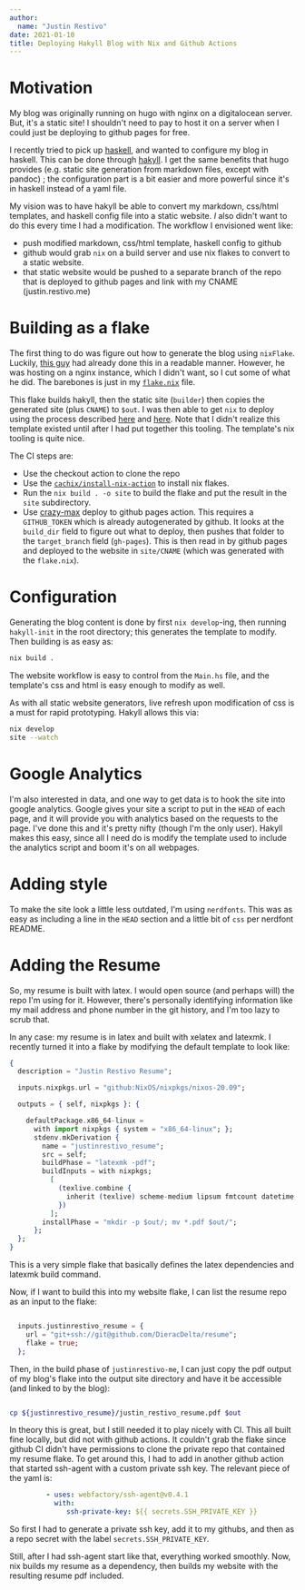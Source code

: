 ```yaml
---
author:
  name: "Justin Restivo"
date: 2021-01-10
title: Deploying Hakyll Blog with Nix and Github Actions
---
```


# Motivation #

My blog was originally running on hugo with nginx on a digitalocean server.
But, it's a static site! I shouldn't need to pay to host it on a server 
when I could just be deploying to github pages for free.

I recently tried to pick up
[haskell](https://github.com/DieracDelta/advent-of-code-2020), and wanted to
configure my blog in haskell. This can be done through
[hakyll](https://jaspervdj.be/hakyll/). I get the same benefits that hugo
provides (e.g. static site generation from markdown files, except with pandoc)
; the configuration part is a bit easier and more powerful since it's in haskell
instead of a yaml file.

My vision was to have hakyll be able to convert my markdown, css/html templates,
and haskell config file into a static website. *I* also didn't want to do this
every time I had a modification. The workflow I envisioned went like:

- push modified markdown, css/html template, haskell config to github
- github would grab `nix` on a build server and use nix flakes to convert
  to a static website.
- that static website would be pushed to a separate branch of the repo that is
  deployed to github pages and link with my CNAME (justin.restivo.me)

# Building as a flake #

The first thing to do was figure out how to generate the blog using `nixFlake`.
Luckily, [this guy](https://github.com/zarybnicky/zarybnicky.com/blob/master/flake.nix)
had already done this in a readable manner. However, he was hosting on a nginx
instance, which I didn't want, so I cut some of what he did. The barebones
is just in my [`flake.nix`](https://github.com/DieracDelta/DieracDelta.github.io/blob/master/flake.nix)
file.

This flake builds hakyll, then the static site (`builder`) then copies the
generated site (plus `CNAME`) to `$out`. I was then able to get `nix` to deploy
using the process described [here](https://mpickering.github.io/posts/2019-06-24-overkill-or-not.html) and [here](https://github.com/rpearce/hakyll-nix-template). Note that I didn't realize
this template existed until after I had put together this tooling. The template's 
nix tooling is quite nice.

The CI steps are:

- Use the checkout action to clone the repo
- Use the [`cachix/install-nix-action`](https://github.com/cachix/install-nix-action) to install nix flakes.
- Run the `nix build . -o site` to build the flake and put the result in
  the `site` subdirectory.
- Use [crazy-max](https://github.com/crazy-max/ghaction-github-pages)
  deploy to github pages action. This requires a `GITHUB_TOKEN` which is
  already autogenerated by github. It looks at the `build_dir` field to figure
  out what to deploy, then pushes that folder to the `target_branch` field (`gh-pages`).
  This is then read in by github pages and deployed to the website in `site/CNAME`
  (which was generated with the `flake.nix`).

# Configuration #

Generating the blog content is done by first `nix develop`-ing, then running
`hakyll-init` in the root directory; this generates the template to modify.
Then building is as easy as:

``` bash
nix build .
```

The website workflow is easy to control from the `Main.hs` file, and the 
template's css and html is easy enough to modify as well.

As with all static website generators, live refresh upon modification of 
css is a must for rapid prototyping. Hakyll allows this via:

``` bash
nix develop
site --watch
```

# Google Analytics #

I'm also interested in data, and one way to get data is to hook
the site into google analytics. Google gives your site a script to put in the
`HEAD` of each page, and it will provide you with analytics based on the 
requests to the page. I've done this and it's pretty nifty 
(though I'm the only user). Hakyll makes this easy, since all I need do is 
modify the template used to include the analytics script and boom it's 
on all webpages.

# Adding style #

To make the site look a little less outdated, I'm using `nerdfonts`. This was
as easy as including a line in the `HEAD` section and a little bit of `css`
per nerdfont README.

# Adding the Resume #

So, my resume is built with latex. I would open source (and perhaps will)
the repo I'm using for it. However, there's personally identifying information
like my mail address and phone number in the git history, and I'm too lazy
to scrub that.

In any case: my resume is in latex and built with xelatex and latexmk. I recently
turned it into a flake by modifying the default template to look like:

``` elixir
{
  description = "Justin Restivo Resume";

  inputs.nixpkgs.url = "github:NixOS/nixpkgs/nixos-20.09";

  outputs = { self, nixpkgs }: {

    defaultPackage.x86_64-linux =
      with import nixpkgs { system = "x86_64-linux"; };
      stdenv.mkDerivation {
        name = "justinrestivo_resume";
        src = self;
        buildPhase = "latexmk -pdf";
        buildInputs = with nixpkgs;
          [
            (texlive.combine {
              inherit (texlive) scheme-medium lipsum fmtcount datetime;
            })
          ];
        installPhase = "mkdir -p $out/; mv *.pdf $out/";
      };
  };
}
```

This is a very simple flake that basically defines the latex dependencies
and latexmk build command.

Now, if I want to build this into my website flake, I can list the resume 
repo as an input to the flake:

``` elixir

  inputs.justinrestivo_resume = {
    url = "git+ssh://git@github.com/DieracDelta/resume";
    flake = true;
  };
```


Then, in the build phase of `justinrestivo-me`,
I can just copy the pdf output of my blog's flake into the output site
directory and have it be accessible (and linked to by the blog):

``` sh

cp ${justinrestivo_resume}/justin_restivo_resume.pdf $out
```

In theory this is great, but I still needed it to play nicely with CI.
This all built fine locally, but did not with github actions. It
couldn't grab the flake since github CI didn't have permissions to
clone the private repo that contained my resume flake. To get around this,
I had to add in another github action that started ssh-agent with a custom
private ssh key. The relevant piece of the yaml is:

``` yaml
         - uses: webfactory/ssh-agent@v0.4.1
           with:
              ssh-private-key: ${{ secrets.SSH_PRIVATE_KEY }}
```

So first I had to generate a private ssh key, add it to my githubs, and 
then as a repo secret with the label `secrets.SSH_PRIVATE_KEY`.

Still, after I had ssh-agent start like that, everything worked smoothly.
Now, nix builds my resume as a dependency, then builds my website with
the resulting resume pdf included.


